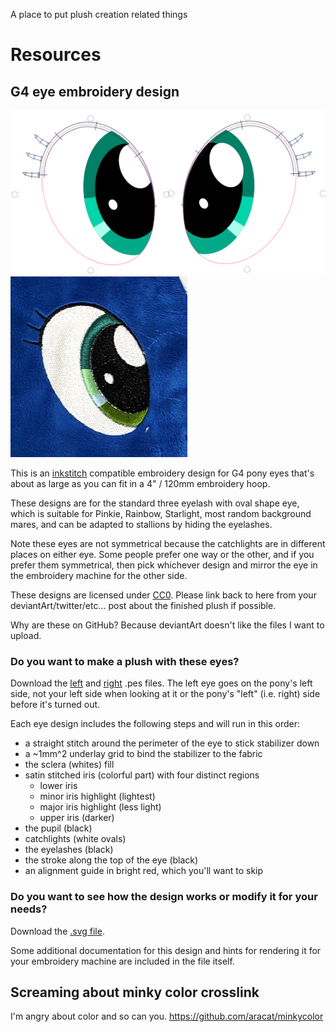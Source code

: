 A place to put plush creation related things

# Resources

## G4 eye embroidery design

![](eye%20embroidery%20120mm/eyes.png) ![](eye%20embroidery%20120mm/embroidered.png)

This is an [inkstitch](https://www.inkstitch.org) compatible embroidery design for G4 pony eyes that's about as large as you can fit in a 4" / 120mm embroidery hoop.

These designs are for the standard three eyelash with oval shape eye, which is suitable for Pinkie, Rainbow, Starlight, most random background mares, and can be adapted to stallions by hiding the eyelashes.

Note these eyes are not symmetrical because the catchlights are in different places on either eye. Some people prefer one way or the other, and if you prefer them symmetrical, then pick whichever design and mirror the eye in the embroidery machine for the other side.

These designs are licensed under [CC0](https://creativecommons.org/publicdomain/zero/1.0/). Please link back to here from your deviantArt/twitter/etc... post about the finished plush if possible.

Why are these on GitHub? Because deviantArt doesn't like the files I want to upload.

### Do you want to make a plush with these eyes?

Download the [left](eye%20embroidery%20120mm/left.pes) and [right](eye%20embroidery%20120mm/right.pes) .pes files. The left eye goes on the pony's left side, not your left side when looking at it or the pony's "left" (i.e. right) side before it's turned out.

Each eye design includes the following steps and will run in this order:

* a straight stitch around the perimeter of the eye to stick stabilizer down
* a ~1mm^2 underlay grid to bind the stabilizer to the fabric
* the sclera (whites) fill
* satin stitched iris (colorful part) with four distinct regions
    * lower iris
    * minor iris highlight (lightest)
    * major iris highlight (less light)
    * upper iris (darker)
* the pupil (black)
* catchlights (white ovals)
* the eyelashes (black)
* the stroke along the top of the eye (black)
* an alignment guide in bright red, which you'll want to skip

### Do you want to see how the design works or modify it for your needs?

Download the [.svg file](eye%20embroidery%20120mm/eyes.svg).

Some additional documentation for this design and hints for rendering it for your embroidery machine are included in the file itself.

## Screaming about minky color crosslink

I'm angry about color and so can you. https://github.com/aracat/minkycolor